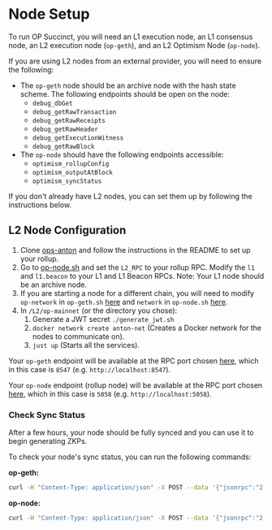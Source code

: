 # Node Setup

To run OP Succinct, you will need an L1 execution node, an L1 consensus node, an L2 execution node (`op-geth`), and an L2 Optimism Node (`op-node`).

If you are using L2 nodes from an external provider, you will need to ensure the following:
- The `op-geth` node should be an archive node with the hash state scheme. The following endpoints should be open on the node: 
  - `debug_dbGet`
  - `debug_getRawTransaction`
  - `debug_getRawReceipts`
  - `debug_getRawHeader`
  - `debug_getExecutionWitness`
  - `debug_getRawBlock`
- The `op-node` should have the following endpoints accessible: 
  - `optimism_rollupConfig`
  - `optimism_outputAtBlock`
  - `optimism_syncStatus`

If you don't already have L2 nodes, you can set them up by following the instructions below.

## L2 Node Configuration

1. Clone [ops-anton](https://github.com/anton-rs/ops-anton) and follow the instructions in the README to set up your rollup.
2. Go to [op-node.sh](https://github.com/anton-rs/ops-anton/blob/main/L2/op-mainnet/op-node/op-node.sh#L4-L6) and set the `L2_RPC` to your rollup RPC. Modify the `l1` and `l1.beacon` to your L1 and L1 Beacon RPCs. Note: Your L1 node should be an archive node.
3. If you are starting a node for a different chain, you will need to modify `op-network` in `op-geth.sh` [here](https://github.com/anton-rs/ops-anton/blob/main/L2/op-mainnet/op-geth/op-geth.sh#L18) and `network` in `op-node.sh` [here](https://github.com/anton-rs/ops-anton/blob/main/L2/op-mainnet/op-node/op-node.sh#L10).
4. In `/L2/op-mainnet` (or the directory you chose):
   1. Generate a JWT secret `./generate_jwt.sh`
   2. `docker network create anton-net` (Creates a Docker network for the nodes to communicate on).
   3. `just up` (Starts all the services).

Your `op-geth` endpoint will be available at the RPC port chosen [here](https://github.com/anton-rs/ops-anton/blob/main/L2/op-mainnet/op-geth/op-geth.sh#L7), which in this case is `8547` (e.g. `http://localhost:8547`).

Your `op-node` endpoint (rollup node) will be available at the RPC port chosen [here](https://github.com/anton-rs/ops-anton/blob/main/L2/op-mainnet/op-node/op-node.sh#L13), which in this case is `5058` (e.g. `http://localhost:5058`).

### Check Sync Status

After a few hours, your node should be fully synced and you can use it to begin generating ZKPs.

To check your node's sync status, you can run the following commands:

**op-geth:**

```bash
curl -H "Content-Type: application/json" -X POST --data '{"jsonrpc":"2.0","method":"eth_syncing","params":[],"id":1}' http://localhost:8547
```

**op-node:**

```bash
curl -H "Content-Type: application/json" -X POST --data '{"jsonrpc":"2.0","method":"optimism_syncStatus","params":[],"id":1}' http://localhost:5058
```